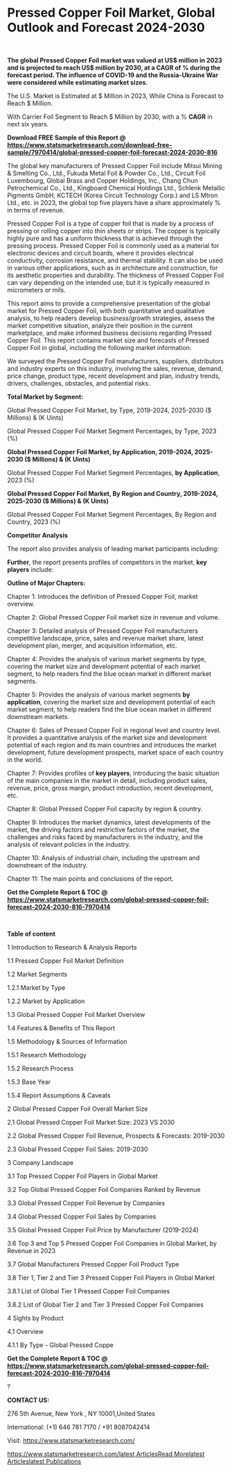 <h1>Pressed Copper Foil Market, Global Outlook and Forecast 2024-2030</h1><br/><p><strong>The global Pressed Copper Foil market was valued at US$ million in 2023 and is projected to reach US$ million by 2030, at a <strong>CAGR</strong> of % during the forecast period. The influence of COVID-19 and the Russia-Ukraine War were considered while estimating market sizes.</strong></p>
 
 
 
 <p>The U.S. Market is Estimated at $ Million in 2023, While China is Forecast to Reach $ Million.</p>
 
 
 
 <p>With Carrier Foil Segment to Reach $ Million by 2030, with a % <strong>CAGR</strong> in next six years.</p>
 
 
 
 <p><strong>Download FREE Sample of this Report @ <a href="https://www.statsmarketresearch.com/download-free-sample/7970414/global-pressed-copper-foil-forecast-2024-2030-816">https://www.statsmarketresearch.com/download-free-sample/7970414/global-pressed-copper-foil-forecast-2024-2030-816</a></strong></p>
 
 
 
 <p>The global key manufacturers of Pressed Copper Foil include Mitsui Mining & Smelting Co., Ltd., Fukuda Metal Foil & Powder Co., Ltd., Circuit Foil Luxembourg, Global Brass and Copper Holdings, Inc., Chang Chun Petrochemical Co., Ltd., Kingboard Chemical Holdings Ltd., Schlenk Metallic Pigments GmbH, KCTECH (Korea Circuit Technology Corp.) and LS Mtron Ltd., etc. in 2023, the global top five players have a share approximately % in terms of revenue.</p>
 
 
 
 <p>Pressed Copper Foil is a type of copper foil that is made by a process of pressing or rolling copper into thin sheets or strips. The copper is typically highly pure and has a uniform thickness that is achieved through the pressing process. Pressed Copper Foil is commonly used as a material for electronic devices and circuit boards, where it provides electrical conductivity, corrosion resistance, and thermal stability. It can also be used in various other applications, such as in architecture and construction, for its aesthetic properties and durability. The thickness of Pressed Copper Foil can vary depending on the intended use, but it is typically measured in micrometers or mils.</p>
 
 
 
 <p>This report aims to provide a comprehensive presentation of the global market for Pressed Copper Foil, with both quantitative and qualitative analysis, to help readers develop business/growth strategies, assess the market competitive situation, analyze their position in the current marketplace, and make informed business decisions regarding Pressed Copper Foil. This report contains market size and forecasts of Pressed Copper Foil in global, including the following market information:</p>
 
 
 
 <p>We surveyed the Pressed Copper Foil manufacturers, suppliers, distributors and industry experts on this industry, involving the sales, revenue, demand, price change, product type, recent development and plan, industry trends, drivers, challenges, obstacles, and potential risks.</p>
 
 
 
 <p><strong>Total Market by Segment:</strong></p>
 
 
 
 <p>Global Pressed Copper Foil Market, by Type, 2019-2024, 2025-2030 ($ Millions) & (K Uints)</p>
 
 
 
 <p>Global Pressed Copper Foil Market Segment Percentages, by Type, 2023 (%)</p>
 
 
 
 <p><strong>Global Pressed Copper Foil Market, <strong>by Application</strong>, 2019-2024, 2025-2030 ($ Millions) & (K Uints)</strong></p>
 
 
 
 <p>Global Pressed Copper Foil Market Segment Percentages, <strong>by Application</strong>, 2023 (%)</p>
 
 
 
 <p><strong>Global Pressed Copper Foil Market, By Region and Country, 2019-2024, 2025-2030 ($ Millions) & (K Uints)</strong></p>
 
 
 
 <p>Global Pressed Copper Foil Market Segment Percentages, By Region and Country, 2023 (%)</p>
 
 
 
 <p><strong>Competitor Analysis</strong></p>
 
 
 
 <p>The report also provides analysis of leading market participants including:</p>
 
 
 
 <p><strong>Further</strong>, the report presents profiles of competitors in the market, <strong>key players</strong> include:</p>
 
 
 
 <p><strong>Outline of Major Chapters:</strong></p>
 
 
 
 <p>Chapter 1: Introduces the definition of Pressed Copper Foil, market overview.</p>
 
 
 
 <p>Chapter 2: Global Pressed Copper Foil market size in revenue and volume.</p>
 
 
 
 <p>Chapter 3: Detailed analysis of Pressed Copper Foil manufacturers competitive landscape, price, sales and revenue market share, latest development plan, merger, and acquisition information, etc.</p>
 
 
 
 <p>Chapter 4: Provides the analysis of various market segments by type, covering the market size and development potential of each market segment, to help readers find the blue ocean market in different market segments.</p>
 
 
 
 <p>Chapter 5: Provides the analysis of various market segments <strong>by application</strong>, covering the market size and development potential of each market segment, to help readers find the blue ocean market in different downstream markets.</p>
 
 
 
 <p>Chapter 6: Sales of Pressed Copper Foil in regional level and country level. It provides a quantitative analysis of the market size and development potential of each region and its main countries and introduces the market development, future development prospects, market space of each country in the world.</p>
 
 
 
 <p>Chapter 7: Provides profiles of <strong>key players</strong>, introducing the basic situation of the main companies in the market in detail, including product sales, revenue, price, gross margin, product introduction, recent development, etc.</p>
 
 
 
 <p>Chapter 8: Global Pressed Copper Foil capacity by region & country.</p>
 
 
 
 <p>Chapter 9: Introduces the market dynamics, latest developments of the market, the driving factors and restrictive factors of the market, the challenges and risks faced by manufacturers in the industry, and the analysis of relevant policies in the industry.</p>
 
 
 
 <p>Chapter 10: Analysis of industrial chain, including the upstream and downstream of the industry.</p>
 
 
 
 <p>Chapter 11: The main points and conclusions of the report.</p>
 
 
 
 <div><b>Get the Complete Report & TOC @ <a href="https://www.statsmarketresearch.com/global-pressed-copper-foil-forecast-2024-2030-816-7970414">https://www.statsmarketresearch.com/global-pressed-copper-foil-forecast-2024-2030-816-7970414</a></b></div>
 
 
 
 <p><br />
 
 <b>Table of content</b></p>
 
 
 
 <p>1 Introduction to Research & Analysis Reports<br />
 
 1.1 Pressed Copper Foil Market Definition<br />
 
 1.2 Market Segments<br />
 
 1.2.1 Market by Type<br />
 
 1.2.2 Market by Application<br />
 
 1.3 Global Pressed Copper Foil Market Overview<br />
 
 1.4 Features & Benefits of This Report<br />
 
 1.5 Methodology & Sources of Information<br />
 
 1.5.1 Research Methodology<br />
 
 1.5.2 Research Process<br />
 
 1.5.3 Base Year<br />
 
 1.5.4 Report Assumptions & Caveats<br />
 
 2 Global Pressed Copper Foil Overall Market Size<br />
 
 2.1 Global Pressed Copper Foil Market Size: 2023 VS 2030<br />
 
 2.2 Global Pressed Copper Foil Revenue, Prospects & Forecasts: 2019-2030<br />
 
 2.3 Global Pressed Copper Foil Sales: 2019-2030<br />
 
 3 Company Landscape<br />
 
 3.1 Top Pressed Copper Foil Players in Global Market<br />
 
 3.2 Top Global Pressed Copper Foil Companies Ranked by Revenue<br />
 
 3.3 Global Pressed Copper Foil Revenue by Companies<br />
 
 3.4 Global Pressed Copper Foil Sales by Companies<br />
 
 3.5 Global Pressed Copper Foil Price by Manufacturer (2019-2024)<br />
 
 3.6 Top 3 and Top 5 Pressed Copper Foil Companies in Global Market, by Revenue in 2023<br />
 
 3.7 Global Manufacturers Pressed Copper Foil Product Type<br />
 
 3.8 Tier 1, Tier 2 and Tier 3 Pressed Copper Foil Players in Global Market<br />
 
 3.8.1 List of Global Tier 1 Pressed Copper Foil Companies<br />
 
 3.8.2 List of Global Tier 2 and Tier 3 Pressed Copper Foil Companies<br />
 
 4 Sights by Product<br />
 
 4.1 Overview<br />
 
 4.1.1 By Type - Global Pressed Coppe</p>
 
 
 
 <div><b>Get the Complete Report & TOC @ <a href="https://www.statsmarketresearch.com/global-pressed-copper-foil-forecast-2024-2030-816-7970414">https://www.statsmarketresearch.com/global-pressed-copper-foil-forecast-2024-2030-816-7970414</a></b></div>
 
 
 
 <p>? </p>
 
 
 
 <p><b>CONTACT US:</b><br />
 
 276 5th Avenue, New York , NY 10001,United States<br />
 
 International: (+1) 646 781 7170 / +91 8087042414<br />
 
 Visit: <a href="https://www.statsmarketresearch.com/">https://www.statsmarketresearch.com/</a><br />
 
 <a href="https://gyeongbokgung.com">https://www.statsmarketresearch.com/</a><a href="https://hallyeomaritime.com">latest Articles</a><a href="https://jingwansa.com">Read More</a><a href="https://nguoiviet.jp/">latest Articles</a><a href="https://www.intelmarketresearch.com/">latest Publications</a></p>